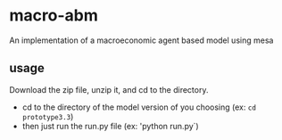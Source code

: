 # macro-abm

An implementation of a macroeconomic agent based model using mesa

## usage

Download the zip file, unzip it, and cd to the directory.

* cd to the directory of the model version of you choosing (ex: `cd prototype3.3`)
* then just run the run.py file (ex: 'python run.py`)

